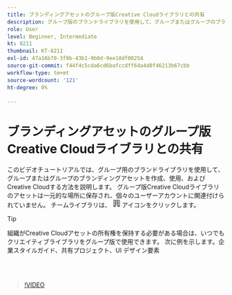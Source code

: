 ```yaml
---
title: ブランディングアセットのグループ版Creative Cloudライブラリとの共有
description: グループ版のブランドライブラリを使用して、グループまたはグループのブランディングアセットを作成、使用、共有するCreative Cloudについて説明します
role: User
level: Beginner, Intermediate
kt: 8211
thumbnail: KT-8211
exl-id: 47a16b70-3f0b-43b1-9b0d-9ee18df00254
source-git-commit: f44f4c5cda6cd6bafccdff64a4d0f46213b67cbb
workflow-type: tm+mt
source-wordcount: '121'
ht-degree: 0%

---
```


# ブランディングアセットのグループ版Creative Cloudライブラリとの共有

このビデオチュートリアルでは、グループ用のブランドライブラリを使用して、グループまたはグループのブランディングアセットを作成、使用、およびCreative Cloudする方法を説明します。 グループ版Creative Cloudライブラリのアセットは一元的な場所に保存され、個々のユーザーアカウントに関連付けられていません。 チームライブラリは、 ![建築画像](assets/Smock_Building_18_N.png) アイコンをクリックします。

>[!TIP]
>
>組織がCreative Cloudアセットの所有権を保持する必要がある場合は、いつでもクリエイティブライブラリをグループ版で使用できます。 次に例を示します。企業スタイルガイド、共有プロジェクト、UI デザイン要素

<br> 

>[!VIDEO](https://video.tv.adobe.com/v/335333?hidetitle=true)
